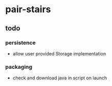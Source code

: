 # pair-stairs

## todo

### persistence
- allow user provided Storage implementation

### packaging
- check and download java in script on launch